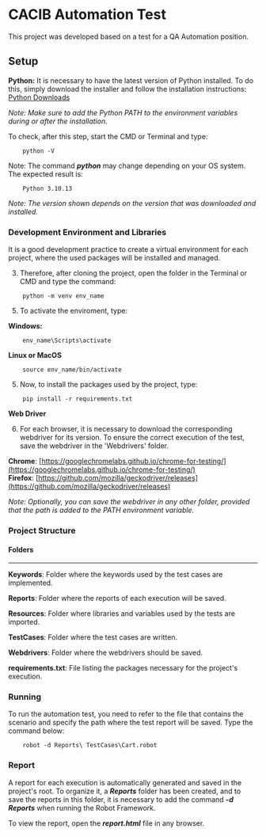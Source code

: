 # CACIB Automation Test

This project was developed based on a test for a QA Automation position.

## Setup

**Python:**
It is necessary to have the latest version of Python installed. To do this, simply download the installer and follow the installation instructions: [Python Downloads](https://www.python.org/downloads/)

*Note: Make sure to add the Python PATH to the environment variables during or after the installation.*

To check, after this step, start the CMD or Terminal and type:
```
    python -V
```
Note: The command ***python*** may change depending on your OS system. The expected result is:
```
    Python 3.10.13
```
*Note: The version shown depends on the version that was downloaded and installed.*

### Development Environment and Libraries
It is a good development practice to create a virtual environment for each project, where the used packages will be installed and managed.

3. Therefore, after cloning the project, open the folder in the Terminal or CMD and type the command:
```
    python -m venv env_name
```
5. To activate the enviroment, type:
   
**Windows:**
```
    env_name\Scripts\activate
```
**Linux or MacOS**
```
    source env_name/bin/activate
```	
5. Now, to install the packages used by the project, type:
```
    pip install -r requirements.txt
```

**Web Driver**

  6. For each browser, it is necessary to download the corresponding webdriver for its version. To ensure the correct execution of the test, save the webdriver in the 'Webdrivers' folder.
  
  **Chrome**: [https://googlechromelabs.github.io/chrome-for-testing/](https://googlechromelabs.github.io/chrome-for-testing/)  
  **Firefox**: [https://github.com/mozilla/geckodriver/releases](https://github.com/mozilla/geckodriver/releases) 

*Note: Optionally, you can save the webdriver in any other folder, provided that the path is added to the PATH environment variable.*

### Project Structure


#### Folders
***
**Keywords**: Folder where the keywords used by the test cases are implemented. 

**Reports**: Folder where the reports of each execution will be saved. 

**Resources**: Folder where libraries and variables used by the tests are imported. 

**TestCases**: Folder where the test cases are written.

**Webdrivers**: Folder where the webdrivers should be saved.


**requirements.txt**: File listing the packages necessary for the project's execution.


### Running
To run the automation test, you need to refer to the file that contains the scenario and specify the path where the test report will be saved. Type the command below:
```
    robot -d Reports\ TestCases\Cart.robot
```
### Report

A report for each execution is automatically generated and saved in the project's root. To organize it, a ***Reports*** folder has been created, and to save the reports in this folder, it is necessary to add the command ***-d Reports*** when running the Robot Framework.

To view the report, open the ***report.html*** file in any browser.
